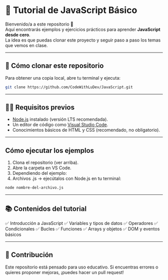# 🚀 Tutorial de JavaScript Básico

Bienvenido/a a este repositorio 👋  
Aquí encontrarás ejemplos y ejercicios prácticos para aprender **JavaScript desde cero**.  
La idea es que puedas clonar este proyecto y seguir paso a paso los temas que vemos en clase.  

---

## 📂 Cómo clonar este repositorio

Para obtener una copia local, abre tu terminal y ejecuta:

```bash
git clone https://github.com/CodeWithLuDev/JavaScript.git
```
---

## 🧑‍💻 Requisitos previos

- [Node.js](https://nodejs.org/) instalado (versión LTS recomendada).
- Un editor de código como [Visual Studio Code](https://code.visualstudio.com/).
- Conocimientos básicos de HTML y CSS (recomendado, no obligatorio).

---

## Cómo ejecutar los ejemplos

1. Clona el repositorio (ver arriba).
2. Abre la carpeta en VS Code.
3. Dependiendo del ejemplo:
4. Archivos .js → ejecútalos con Node.js en tu terminal:

```bash
node nombre-del-archivo.js
```

---

## 📚 Contenidos del tutorial

✅ Introducción a JavaScript
✅ Variables y tipos de datos
✅ Operadores
✅ Condicionales
✅ Bucles
✅ Funciones
✅ Arrays y objetos
✅ DOM y eventos básicos

___ 

## 🤝 Contribución

Este repositorio está pensado para uso educativo.
Si encuentras errores o quieres proponer mejoras, ¡puedes hacer un pull request!

